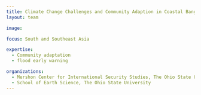 ```yaml
---
title: Climate Change Challenges and Community Adaption in Coastal Bangladesh (CCAD)
layout: team

image: 

focus: South and Southeast Asia

expertise:
  - Community adaptation
  - flood early warning

organizations:
  - Mershon Center for International Security Studies, The Ohio State University
  - School of Earth Science, The Ohio State University
---
```

